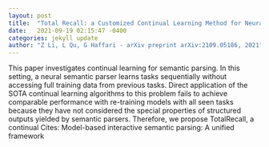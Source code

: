 ```yaml
---
layout: post
title:  "Total Recall: a Customized Continual Learning Method for Neural Semantic Parsers"
date:   2021-09-19 02:15:47 -0400
categories: jekyll update
author: "Z Li, L Qu, G Haffari - arXiv preprint arXiv:2109.05186, 2021"
---
```

This paper investigates continual learning for semantic parsing. In this setting, a neural semantic parser learns tasks sequentially without accessing full training data from previous tasks. Direct application of the SOTA continual learning algorithms to this problem fails to achieve comparable performance with re-training models with all seen tasks because they have not considered the special properties of structured outputs yielded by semantic parsers. Therefore, we propose TotalRecall, a continual Cites: Model-based interactive semantic parsing: A unified framework